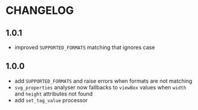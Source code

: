 # CHANGELOG

## 1.0.1

* improved `SUPPORTED_FORMATS` matching that ignores case

## 1.0.0

* add `SUPPORTED_FORMATS` and raise errors when formats are not matching
* `svg_properties` analyser now fallbacks to `viewBox` values when `width` and `height` attributes not found
* add `set_tag_value` processor
